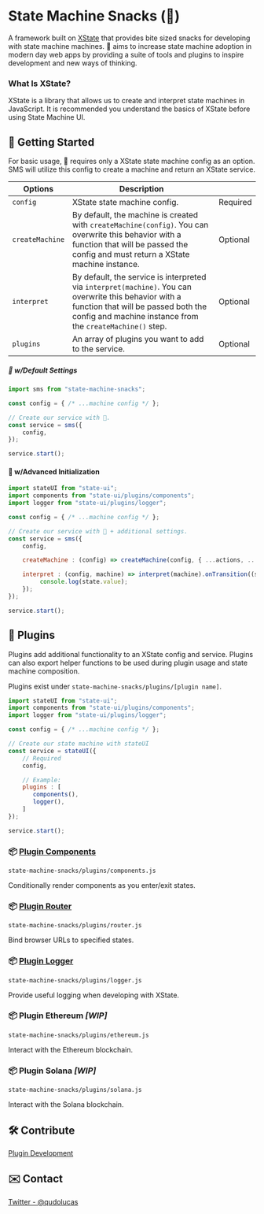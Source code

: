 # State Machine Snacks (🍕)
A framework built on [XState](https://xstate.js.org/docs/about/concepts.html) that provides bite sized snacks for developing with state machine machines. 🍕 aims to increase state machine adoption in modern day web apps by providing a suite of tools and plugins to inspire development and new ways of thinking.

### What Is XState?
XState is a library that allows us to create and interpret state machines in JavaScript. It is recommended you understand the basics of XState before using State Machine UI. 

## 🚀 Getting Started 
For basic usage, 🍕 requires only a XState state machine config as an option. SMS will utilize this config to create a machine and return an XState service.

| Options     | Description  |              |
| ----------- | -----------  | -----------  | 
| `config`  | XState state machine config. | Required
| `createMachine` | By default, the machine is created with `createMachine(config)`. You can overwrite this behavior with a function that will be passed the config and must return a XState machine instance. | Optional
| `interpret` | By default, the service is interpreted via `interpret(machine)`. You can overwrite this behavior with a function that will be passed both the config and machine instance from the `createMachine()` step. | Optional
| `plugins` | An array of plugins you want to add to the service. | Optional

##### 🍕 w/Default Settings
```javascript
import sms from "state-machine-snacks";

const config = { /* ...machine config */ };

// Create our service with 🍕.
const service = sms({
    config,
});

service.start();
```

#### 🍕 w/Advanced Initialization
```javascript
import stateUI from "state-ui";
import components from "state-ui/plugins/components";
import logger from "state-ui/plugins/logger";

const config = { /* ...machine config */ };

// Create our service with 🍕 + additional settings.
const service = sms({
    config,

    createMachine : (config) => createMachine(config, { ...actions, ...services }),

    interpret : (config, machine) => interpret(machine).onTransition((state) => {
         console.log(state.value);
    });
});

service.start();
```

## 🔌 Plugins
Plugins add additional functionality to an XState config and service. Plugins can also export helper functions to be used during plugin usage and state machine composition.

Plugins exist under `state-machine-snacks/plugins/[plugin name]`.
```javascript
import stateUI from "state-ui";
import components from "state-ui/plugins/components";
import logger from "state-ui/plugins/logger";

const config = { /* ...machine config */ };

// Create our state machine with stateUI
const service = stateUI({
    // Required
    config,

    // Example:
    plugins : [
       components(),
       logger(),
    ]
});

service.start();
```

### 📦 [Plugin Components](/docs/plugins/components.md)

`state-machine-snacks/plugins/components.js`

Conditionally render components as you enter/exit states.


### 📦 [Plugin Router](/docs/plugins/components.md)

`state-machine-snacks/plugins/router.js`

Bind browser URLs to specified states.

### 📦 [Plugin Logger](/docs/plugins/logger.md)

`state-machine-snacks/plugins/logger.js`

Provide useful logging when developing with XState. 

### 📦 Plugin Ethereum *[WIP]*

`state-machine-snacks/plugins/ethereum.js`

Interact with the Ethereum blockchain.

### 📦 Plugin Solana *[WIP]*

`state-machine-snacks/plugins/solana.js`

Interact with the Solana blockchain.  

## 🛠 Contribute 
[Plugin Development](/docs/plugin-development.md)

## ✉️ Contact 
[Twitter - @qudolucas](https://twitter.com/qudolucas)
